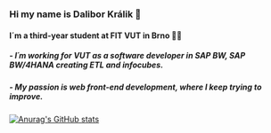 ### Hi my name is Dalibor Králik 👋
#### I´m a third-year student at FIT VUT in Brno 👩‍💻

##### - I´m working for VUT as a software developer in SAP BW, SAP BW/4HANA creating ETL and infocubes.
##### - My passion is web front-end development, where I keep trying to improve.


  
    

[![Anurag's GitHub stats](https://github-readme-stats.vercel.app/api?username=MrDalo&show_icons=true&theme=tokyonight)](https://github.com/anuraghazra/github-readme-stats)
<!--
**MrDalo/MrDalo** is a ✨ _special_ ✨ repository because its `README.md` (this file) appears on your GitHub profile.

Here are some ideas to get you started:

- 🔭 I’m currently working on ...
- 🌱 I’m currently learning ...
- 👯 I’m looking to collaborate on ...
- 🤔 I’m looking for help with ...
- 💬 Ask me about ...
- 📫 How to reach me: ...
- 😄 Pronouns: ...
- ⚡ Fun fact: ...
-->
